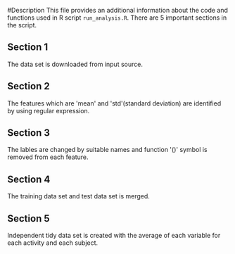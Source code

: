 #Description
This file provides an additional information about the code and functions used in R script ` run_analysis.R `. 
There are 5 important sections in the script. 

## Section 1
The data set is downloaded from input source.

## Section 2
The features which are 'mean' and 'std'(standard deviation) are identified by using regular expression.

## Section 3
The lables are changed by suitable names and function '()' symbol is removed from each feature.

## Section 4
The training data set and test data set is merged.

## Section 5
Independent tidy data set is created with the average of each variable for each activity and each subject. 
